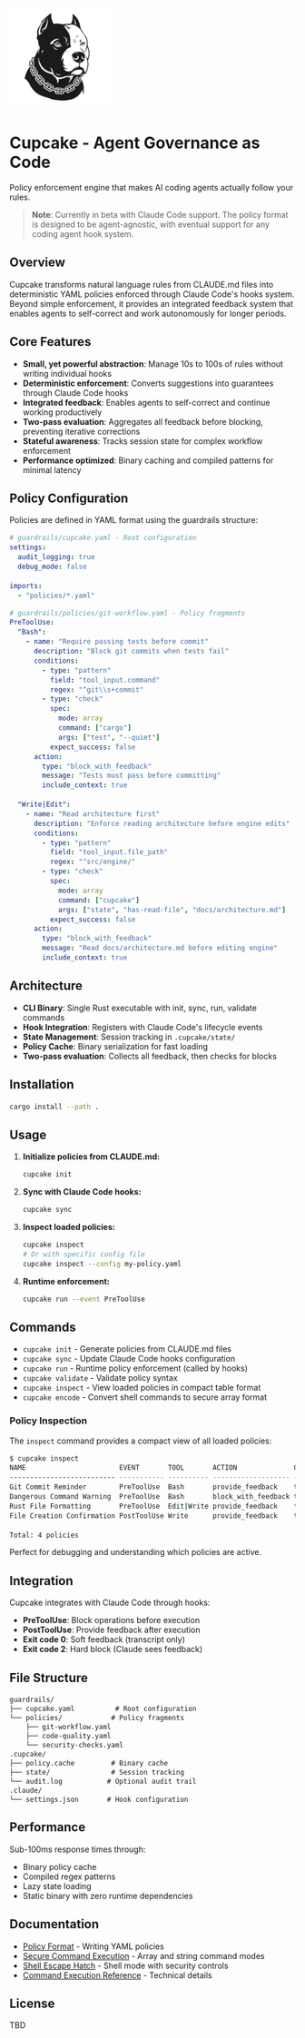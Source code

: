 <p align="left">
  <picture>
    <source srcset="assets/cupcake-dark.png" media="(prefers-color-scheme: dark)">
    <img src="assets/cupcake.png" alt="Cupcake logo" width="180">
  </picture>
</p>

# Cupcake - Agent Governance as Code

Policy enforcement engine that makes AI coding agents actually follow your rules.

> **Note**: Currently in beta with Claude Code support. The policy format is designed to be agent-agnostic, with eventual support for any coding agent hook system.

## Overview

Cupcake transforms natural language rules from CLAUDE.md files into deterministic YAML policies enforced through Claude Code's hooks system. Beyond simple enforcement, it provides an integrated feedback system that enables agents to self-correct and work autonomously for longer periods.

## Core Features

- **Small, yet powerful abstraction**: Manage 10s to 100s of rules without writing individual hooks
- **Deterministic enforcement**: Converts suggestions into guarantees through Claude Code hooks
- **Integrated feedback**: Enables agents to self-correct and continue working productively
- **Two-pass evaluation**: Aggregates all feedback before blocking, preventing iterative corrections
- **Stateful awareness**: Tracks session state for complex workflow enforcement
- **Performance optimized**: Binary caching and compiled patterns for minimal latency

## Policy Configuration

Policies are defined in YAML format using the guardrails structure:

```yaml
# guardrails/cupcake.yaml - Root configuration
settings:
  audit_logging: true
  debug_mode: false

imports:
  - "policies/*.yaml"
```

```yaml
# guardrails/policies/git-workflow.yaml - Policy fragments
PreToolUse:
  "Bash":
    - name: "Require passing tests before commit"
      description: "Block git commits when tests fail"
      conditions:
        - type: "pattern"
          field: "tool_input.command"
          regex: "^git\\s+commit"
        - type: "check"
          spec:
            mode: array
            command: ["cargo"]
            args: ["test", "--quiet"]
          expect_success: false
      action:
        type: "block_with_feedback"
        message: "Tests must pass before committing"
        include_context: true

  "Write|Edit":
    - name: "Read architecture first"
      description: "Enforce reading architecture before engine edits"
      conditions:
        - type: "pattern"
          field: "tool_input.file_path"
          regex: "^src/engine/"
        - type: "check"
          spec:
            mode: array
            command: ["cupcake"]
            args: ["state", "has-read-file", "docs/architecture.md"]
          expect_success: false
      action:
        type: "block_with_feedback"
        message: "Read docs/architecture.md before editing engine"
        include_context: true
```

## Architecture

- **CLI Binary**: Single Rust executable with init, sync, run, validate commands
- **Hook Integration**: Registers with Claude Code's lifecycle events
- **State Management**: Session tracking in `.cupcake/state/`
- **Policy Cache**: Binary serialization for fast loading
- **Two-pass evaluation**: Collects all feedback, then checks for blocks

## Installation

```bash
cargo install --path .
```

## Usage

1. **Initialize policies from CLAUDE.md:**

   ```bash
   cupcake init
   ```

2. **Sync with Claude Code hooks:**

   ```bash
   cupcake sync
   ```

3. **Inspect loaded policies:**
   ```bash
   cupcake inspect
   # Or with specific config file
   cupcake inspect --config my-policy.yaml
   ```

4. **Runtime enforcement:**
   ```bash
   cupcake run --event PreToolUse
   ```

## Commands

- `cupcake init` - Generate policies from CLAUDE.md files
- `cupcake sync` - Update Claude Code hooks configuration
- `cupcake run` - Runtime policy enforcement (called by hooks)
- `cupcake validate` - Validate policy syntax
- `cupcake inspect` - View loaded policies in compact table format
- `cupcake encode` - Convert shell commands to secure array format

### Policy Inspection

The `inspect` command provides a compact view of all loaded policies:

```bash
$ cupcake inspect
NAME                       EVENT       TOOL       ACTION              CONDITIONS
-------------------------- ----------- ---------- ------------------- ----------
Git Commit Reminder        PreToolUse  Bash       provide_feedback    tool_input.command ~ "git\s+commit"
Dangerous Command Warning  PreToolUse  Bash       block_with_feedback tool_input.command ~ "^(rm|dd)\s.*"
Rust File Formatting       PreToolUse  Edit|Write provide_feedback    tool_input.file_path ~ "\.rs$"
File Creation Confirmation PostToolUse Write      provide_feedback    tool_name = "Write"

Total: 4 policies
```

Perfect for debugging and understanding which policies are active.

## Integration

Cupcake integrates with Claude Code through hooks:

- **PreToolUse**: Block operations before execution
- **PostToolUse**: Provide feedback after execution
- **Exit code 0**: Soft feedback (transcript only)
- **Exit code 2**: Hard block (Claude sees feedback)

## File Structure

```
guardrails/
├── cupcake.yaml          # Root configuration  
└── policies/            # Policy fragments
    ├── git-workflow.yaml
    ├── code-quality.yaml
    └── security-checks.yaml
.cupcake/
├── policy.cache         # Binary cache
├── state/               # Session tracking
└── audit.log           # Optional audit trail
.claude/
└── settings.json       # Hook configuration
```

## Performance

Sub-100ms response times through:

- Binary policy cache
- Compiled regex patterns
- Lazy state loading
- Static binary with zero runtime dependencies

## Documentation

- [Policy Format](docs/policy-format.md) - Writing YAML policies
- [Secure Command Execution](docs/secure-command-execution.md) - Array and string command modes
- [Shell Escape Hatch](docs/shell-escape-hatch.md) - Shell mode with security controls
- [Command Execution Reference](docs/command-execution-reference.md) - Technical details

## License

TBD
